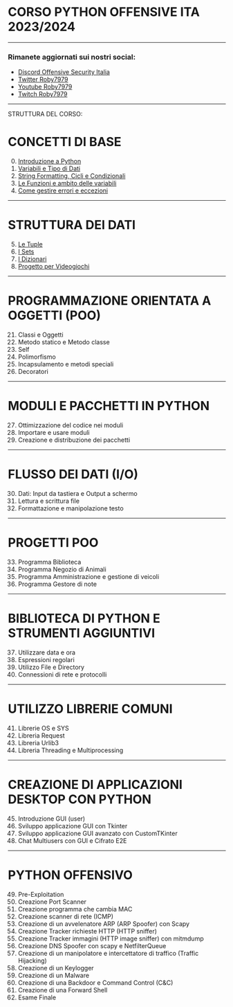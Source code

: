 # CORSO PYTHON OFFENSIVE ITA 2023/2024 

---

### Rimanete aggiornati sui nostri social:
- [Discord Offensive Security Italia](https://discord.gg/FEjgBMdAeA)
- [Twitter Roby7979](https://twitter.com/ModernNaval)
- [Youtube Roby7979](https://www.youtube.com/channel/UCAwPX5amsoJBiJyj-vmHhcQ)
- [Twitch Roby7979](https://www.twitch.tv/roby7979)

---

STRUTTURA DEL CORSO:

# CONCETTI DI BASE
0. [Introduzione a Python](https://youtu.be/Q6OCBq2nyzs?si=OpkfXheRhnHfNCxY)
1. [Variabili e Tipo di Dati](https://youtu.be/qOiCHSQSASU)
2. [String Formatting, Cicli e Condizionali](https://youtu.be/4DFQM6VIR5Y?si=OPnFQLcDHekSgBll)
3. [Le Funzioni e ambito delle variabili](https://youtu.be/KB3V8ZcMqn4)
4. [Come gestire errori e eccezioni](https://youtu.be/YcXm44sbpg0?si=xHpMwiegmGTXdG48)

---

# STRUTTURA DEI DATI
5. [Le Tuple](https://youtu.be/ezoV973Up10)
6. [I Sets](https://youtu.be/Uqdai-kv23Y)
7. [I Dizionari](https://youtu.be/BrfJVEbudf4)
8. [Progetto per Videogiochi](https://youtu.be/xkyzU18ZoOM)

---

# PROGRAMMAZIONE ORIENTATA A OGGETTI (POO)
21. Classi e Oggetti
22. Metodo statico e Metodo classe
23. Self
24. Polimorfismo 
25. Incapsulamento e metodi speciali
26. Decoratori

---

# MODULI E PACCHETTI IN PYTHON
27. Ottimizzazione del codice nei moduli
28. Importare e usare moduli
29. Creazione e distribuzione dei pacchetti

---

# FLUSSO DEI DATI (I/O)
30. Dati: Input da tastiera e Output a schermo
31. Lettura e scrittura file
32. Formattazione e manipolazione testo

---

# PROGETTI POO
33. Programma Biblioteca
34. Programma Negozio di Animali
35. Programma Amministrazione e gestione di veicoli
36. Programma Gestore di note

---

# BIBLIOTECA DI PYTHON E STRUMENTI AGGIUNTIVI
37. Utilizzare data e ora
38. Espressioni regolari
39. Utilizzo File e Directory
40. Connessioni di rete e protocolli

---

# UTILIZZO LIBRERIE COMUNI
41. Librerie OS e SYS
42. Libreria Request
43. Libreria Urlib3
44. Libreria Threading e Multiprocessing

---

# CREAZIONE DI APPLICAZIONI DESKTOP CON PYTHON
45. Introduzione GUI (user)
46. Sviluppo applicazione GUI con Tkinter
47. Sviluppo applicazione GUI avanzato con CustomTKinter
48. Chat Multiusers con GUI e Cifrato E2E

---

# PYTHON OFFENSIVO
49. Pre-Exploitation
50. Creazione Port Scanner
51. Creazione programma che cambia MAC
52. Creazione scanner di rete (ICMP)
53. Creazione di un avvelenatore ARP (ARP Spoofer) con Scapy
54. Creazione Tracker richieste HTTP (HTTP sniffer)
55. Creazione Tracker immagini (HTTP image sniffer) con mitmdump
56. Creazione DNS Spoofer con scapy e NetfilterQueue
57. Creazione di un manipolatore e intercettatore di traffico (Traffic Hijacking)
58. Creazione di un Keylogger
59. Creazione di un Malware
60. Creazione di una Backdoor e Command Control (C&C)
61. Creazione di una Forward Shell
62. Esame Finale

